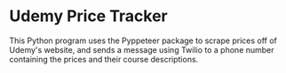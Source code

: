 # Udemy Price Tracker

This Python program uses the Pyppeteer package to scrape prices off of Udemy's website, and sends a message using Twilio to a phone number containing the prices and their course descriptions.
